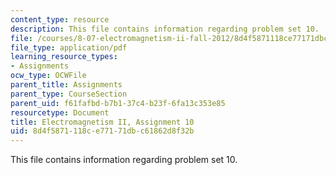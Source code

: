 ```yaml
---
content_type: resource
description: This file contains information regarding problem set 10.
file: /courses/8-07-electromagnetism-ii-fall-2012/8d4f5871118ce77171dbc61862d8f32b_MIT8_07F12_pset10.pdf
file_type: application/pdf
learning_resource_types:
- Assignments
ocw_type: OCWFile
parent_title: Assignments
parent_type: CourseSection
parent_uid: f61fafbd-b7b1-37c4-b23f-6fa13c353e85
resourcetype: Document
title: Electromagnetism II, Assignment 10
uid: 8d4f5871-118c-e771-71db-c61862d8f32b
---
```

This file contains information regarding problem set 10.

